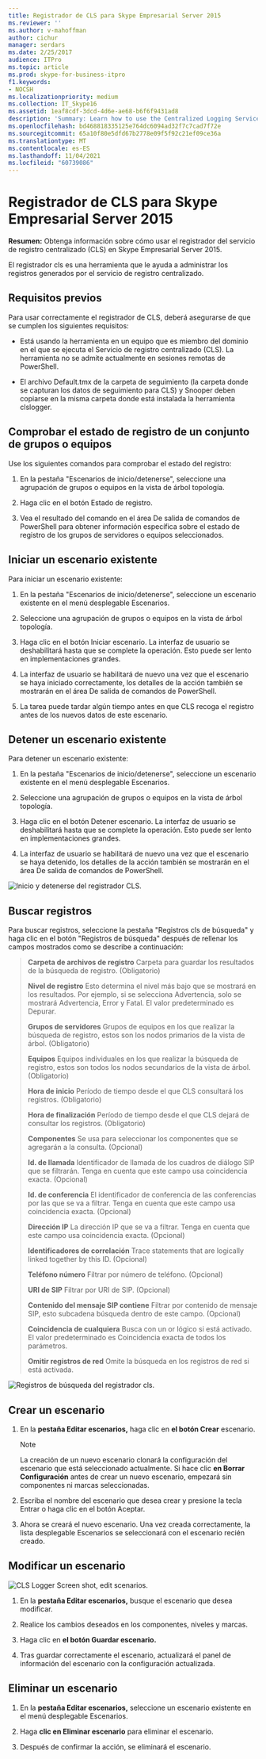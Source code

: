 ```yaml
---
title: Registrador de CLS para Skype Empresarial Server 2015
ms.reviewer: ''
ms.author: v-mahoffman
author: cichur
manager: serdars
ms.date: 2/25/2017
audience: ITPro
ms.topic: article
ms.prod: skype-for-business-itpro
f1.keywords:
- NOCSH
ms.localizationpriority: medium
ms.collection: IT_Skype16
ms.assetid: 1eaf8cdf-3dcd-4d6e-ae68-b6f6f9431ad8
description: 'Summary: Learn how to use the Centralized Logging Service (CLS) Logger in Skype Empresarial Server 2015.'
ms.openlocfilehash: bd468818335125e764dc6094ad32f7c7cad7f72e
ms.sourcegitcommit: 65a10f80e5dfd67b2778e09f5f92c21ef09ce36a
ms.translationtype: MT
ms.contentlocale: es-ES
ms.lasthandoff: 11/04/2021
ms.locfileid: "60739086"
---
```

# <a name="cls-logger-for-skype-for-business-server-2015"></a>Registrador de CLS para Skype Empresarial Server 2015
 
**Resumen:** Obtenga información sobre cómo usar el registrador del servicio de registro centralizado (CLS) en Skype Empresarial Server 2015.
  
El registrador cls es una herramienta que le ayuda a administrar los registros generados por el servicio de registro centralizado.
  
## <a name="prerequisites"></a>Requisitos previos

Para usar correctamente el registrador de CLS, deberá asegurarse de que se cumplen los siguientes requisitos:
  
- Está usando la herramienta en un equipo que es miembro del dominio en el que se ejecuta el Servicio de registro centralizado (CLS). La herramienta no se admite actualmente en sesiones remotas de PowerShell.
    
- El archivo Default.tmx de la carpeta de seguimiento (la carpeta donde se capturan los datos de seguimiento para CLS) y Snooper deben copiarse en la misma carpeta donde está instalada la herramienta clslogger.
    
## <a name="check-the-logging-status-of-a-set-of-poolscomputers"></a>Comprobar el estado de registro de un conjunto de grupos o equipos

Use los siguientes comandos para comprobar el estado del registro:
  
1. En la pestaña "Escenarios de inicio/detenerse", seleccione una agrupación de grupos o equipos en la vista de árbol topología.
    
2. Haga clic en el botón Estado de registro.
    
3. Vea el resultado del comando en el área De salida de comandos de PowerShell para obtener información específica sobre el estado de registro de los grupos de servidores o equipos seleccionados.
    
## <a name="start-an-existing-scenario"></a>Iniciar un escenario existente

Para iniciar un escenario existente:
  
1. En la pestaña "Escenarios de inicio/detenerse", seleccione un escenario existente en el menú desplegable Escenarios.
    
2. Seleccione una agrupación de grupos o equipos en la vista de árbol topología.
    
3. Haga clic en el botón Iniciar escenario. La interfaz de usuario se deshabilitará hasta que se complete la operación. Esto puede ser lento en implementaciones grandes.
    
4. La interfaz de usuario se habilitará de nuevo una vez que el escenario se haya iniciado correctamente, los detalles de la acción también se mostrarán en el área De salida de comandos de PowerShell.
    
5. La tarea puede tardar algún tiempo antes en que CLS recoga el registro antes de los nuevos datos de este escenario.
    
## <a name="stop-an-existing-scenario"></a>Detener un escenario existente

Para detener un escenario existente:
  
1. En la pestaña "Escenarios de inicio/detenerse", seleccione un escenario existente en el menú desplegable Escenarios.
    
2. Seleccione una agrupación de grupos o equipos en la vista de árbol topología.
    
3. Haga clic en el botón Detener escenario. La interfaz de usuario se deshabilitará hasta que se complete la operación. Esto puede ser lento en implementaciones grandes.
    
4. La interfaz de usuario se habilitará de nuevo una vez que el escenario se haya detenido, los detalles de la acción también se mostrarán en el área De salida de comandos de PowerShell.
    
![Inicio y detenerse del registrador CLS.](../../media/2c4a36c2-b5db-4550-a3b3-41f18e0e2f0c.png)
  
## <a name="search-for-logs"></a>Buscar registros

Para buscar registros, seleccione la pestaña "Registros cls de búsqueda" y haga clic en el botón "Registros de búsqueda" después de rellenar los campos mostrados como se describe a continuación:
  
> **Carpeta de archivos de registro** Carpeta para guardar los resultados de la búsqueda de registro. (Obligatorio)
> 
> **Nivel de registro** Esto determina el nivel más bajo que se mostrará en los resultados. Por ejemplo, si se selecciona Advertencia, solo se mostrará Advertencia, Error y Fatal. El valor predeterminado es Depurar.
> 
> **Grupos de servidores** Grupos de equipos en los que realizar la búsqueda de registro, estos son los nodos primarios de la vista de árbol. (Obligatorio)
> 
> **Equipos** Equipos individuales en los que realizar la búsqueda de registro, estos son todos los nodos secundarios de la vista de árbol. (Obligatorio)
> 
> **Hora de inicio** Período de tiempo desde el que CLS consultará los registros. (Obligatorio)
> 
> **Hora de finalización** Período de tiempo desde el que CLS dejará de consultar los registros. (Obligatorio)
> 
> **Componentes** Se usa para seleccionar los componentes que se agregarán a la consulta. (Opcional)
> 
> **Id. de llamada** Identificador de llamada de los cuadros de diálogo SIP que se filtrarán. Tenga en cuenta que este campo usa coincidencia exacta. (Opcional)
> 
> **Id. de conferencia** El identificador de conferencia de las conferencias por las que se va a filtrar. Tenga en cuenta que este campo usa coincidencia exacta. (Opcional)
> 
> **Dirección IP** La dirección IP que se va a filtrar. Tenga en cuenta que este campo usa coincidencia exacta. (Opcional)
> 
> **Identificadores de correlación** Trace statements that are logically linked together by this ID. (Opcional)
> 
> **Teléfono número** Filtrar por número de teléfono. (Opcional)
> 
> **URI de SIP** Filtrar por URI de SIP. (Opcional)
> 
> **Contenido del mensaje SIP contiene** Filtrar por contenido de mensaje SIP, esto subcadena búsqueda dentro de este campo. (Opcional)
> 
> **Coincidencia de cualquiera** Busca con un or lógico si está activado. El valor predeterminado es Coincidencia exacta de todos los parámetros.
> 
> **Omitir registros de red** Omite la búsqueda en los registros de red si está activada.
    
![Registros de búsqueda del registrador cls.](../../media/5793ea3c-6f5f-40ef-8b53-100da831eedf.png)
  
## <a name="create-a-scenario"></a>Crear un escenario

1. En la **pestaña Editar escenarios,** haga clic en **el botón Crear** escenario.
    
    > [!NOTE]
    > La creación de un nuevo escenario clonará la configuración del escenario que está seleccionado actualmente. Si hace clic **en Borrar Configuración** antes de crear un nuevo escenario, empezará sin componentes ni marcas seleccionadas.
  
2. Escriba el nombre del escenario que desea crear y presione la tecla Entrar o haga clic en el botón Aceptar.
    
3. Ahora se creará el nuevo escenario. Una vez creada correctamente, la lista desplegable Escenarios se seleccionará con el escenario recién creado.
    
## <a name="modify-a-scenario"></a>Modificar un escenario

![CLS Logger Screen shot, edit scenarios.](../../media/abbbcac0-8a2e-48af-a22f-4fee0283a29f.png)
  
1. En la **pestaña Editar escenarios,** busque el escenario que desea modificar.
    
2. Realice los cambios deseados en los componentes, niveles y marcas.
    
3. Haga clic en **el botón Guardar escenario.**
    
4. Tras guardar correctamente el escenario, actualizará el panel de información del escenario con la configuración actualizada.
    
## <a name="delete-a-scenario"></a>Eliminar un escenario

1. En la **pestaña Editar escenarios,** seleccione un escenario existente en el menú desplegable Escenarios.
    
2. Haga **clic en Eliminar escenario** para eliminar el escenario.
    
3. Después de confirmar la acción, se eliminará el escenario.
    

